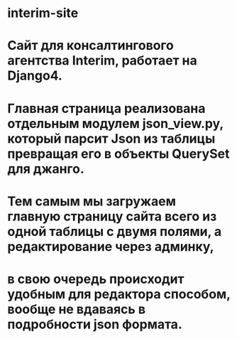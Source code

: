 # interim-site
# Сайт для консалтингового агентства Interim, работает на Django4.
# Главная страница реализована отдельным модулем json_view.py, который парсит Json из таблицы превращая его в объекты QuerySet для джанго.
# Тем самым мы загружаем главную страницу сайта всего из одной таблицы с двумя полями, а редактирование через админку,
# в свою очередь происходит удобным для редактора способом, вообще не вдаваясь в подробности json формата.

